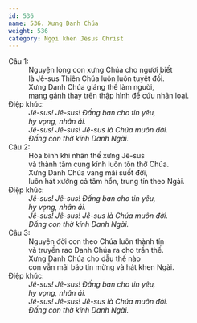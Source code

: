 ```yaml
---
id: 536
name: 536. Xưng Danh Chúa
weight: 536
category: Ngợi khen Jêsus Christ
---
```

<dl><dt>Câu 1:</dt><dd data-verse="1">Nguyện lòng con xưng Chúa cho người biết <br/>là Jê-sus Thiên Chúa luôn luôn tuyệt đối. <br/>Xưng Danh Chúa giáng thế làm người, <br/>mang gánh thay trên thập hình để cứu nhân loại. </dd><dt>Điệp khúc:</dt><dd data-chorus="1"><em>Jê-sus! Jê-sus! Đấng ban cho tin yêu, <br/>hy vọng, nhân ái. <br/>Jê-sus! Jê-sus! Jê-sus là Chúa muôn đời. <br/>Đấng con thờ kính Danh Ngài. </em></dd><dt>Câu 2:</dt><dd data-verse="2">Hòa bình khi nhân thế xưng Jê-sus <br/>và thành tâm cung kính luôn tôn thờ Chúa. <br/>Xưng Danh Chúa vang mãi suốt đời, <br/>luôn hát xướng cả tâm hồn, trung tín theo Ngài. </dd><dt>Điệp khúc:</dt><dd data-chorus="1"><em>Jê-sus! Jê-sus! Đấng ban cho tin yêu, <br/>hy vọng, nhân ái. <br/>Jê-sus! Jê-sus! Jê-sus là Chúa muôn đời. <br/>Đấng con thờ kính Danh Ngài. </em></dd><dt>Câu 3:</dt><dd data-verse="3">Nguyện đời con theo Chúa luôn thành tín <br/>và truyền rao Danh Chúa ra cho trần thế. <br/>Xưng Danh Chúa cho dẫu thế nào <br/>con vẫn mãi báo tin mừng và hát khen Ngài. </dd><dt>Điệp khúc:</dt><dd data-chorus="1"><em>Jê-sus! Jê-sus! Đấng ban cho tin yêu, <br/>hy vọng, nhân ái. <br/>Jê-sus! Jê-sus! Jê-sus là Chúa muôn đời. <br/>Đấng con thờ kính Danh Ngài. </em></dd></dl>
